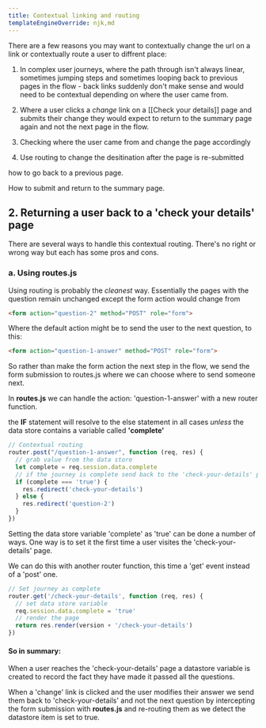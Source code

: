 ```yaml
---
title: Contextual linking and routing
templateEngineOverride: njk,md
---
```


There are a few reasons you may want to contextually change the url on a link or contextually route a user to diffrent place:

1. In complex user journeys, where the path through isn't always linear, sometimes jumping steps and sometimes looping back to previous pages in the flow - back links suddenly don't make sense and would need to be contextual depending on where the user came from.
2. Where a user clicks a _change_ link on a [[Check your details]] page and submits their change they would expect to return to the summary page again and not the next page in the flow.

1. Checking where the user came from and change the page accordingly
2. Use routing to change the desitination after the page is re-submitted

how to go back to a previous page.

How to submit and return to the summary page.

## 2. Returning a user back to a 'check your details' page
There are several ways to handle this contextual routing. There's no right or wrong way but each has some pros and cons.

### a. Using routes.js
Using routing is probably the _cleanest_ way. Essentially the pages with the question remain unchanged except the form action would change from

```html
<form action="question-2" method="POST" role="form">
```
Where the default action might be to send the user to the next question, to this:
```html
<form action="question-1-answer" method="POST" role="form">
```
So rather than make the form action the next step in the flow, we send the form submission to routes.js where we can choose where to send someone next.

In __routes.js__ we can handle the action: 'question-1-answer' with a new router function.

the __IF__ statement will resolve to the else statement in all cases *unless* the data store contains a variable called __'complete'__

````js
// Contextual routing 
router.post("/question-1-answer", function (req, res) {  
  // grab value from the data store
  let complete = req.session.data.complete
  // if the journey is complete send back to the 'check-your-details' pagee
  if (complete === 'true') {
    res.redirect('check-your-details')  
  } else {  
    res.redirect('question-2')  
  }  
})
````
Setting the data store variable 'complete' as 'true' can be done a number of ways. One way is to set it the first time a user visites the 'check-your-details' page.

We can do this with another router function, this time a 'get' event instead of a 'post' one.

```js
// Set journey as complete
router.get('/check-your-details', function (req, res) {  
  // set data store variable
  req.session.data.complete = 'true'  
  // render the page
  return res.render(version + '/check-your-details')  
})
```

#### So in summary:
When a user reaches the 'check-your-details' page a datastore variable is created to record the fact they have made it passed all the questions.

When a 'change' link is clicked and the user modifies their answer we send them back to 'check-your-details' and not the next question by intercepting the form submission with __routes.js__ and re-routing them as we detect the datastore item is set to true.